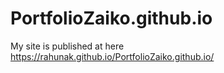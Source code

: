 # PortfolioZaiko.github.io
 My site is published at here https://rahunak.github.io/PortfolioZaiko.github.io/

